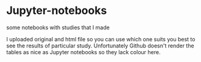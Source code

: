 # Jupyter-notebooks
some notebooks with studies that I made

I uploaded original and html file so you can use which one suits you best to see the results of particular study.
Unfortunately Github doesn't render the tables as nice as Jupyter notebooks so they lack colour here.
